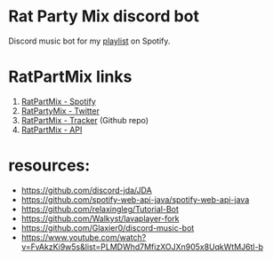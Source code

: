 # Rat Party Mix discord bot
Discord music bot for my [playlist](https://open.spotify.com/playlist/0RHhiQ6hGLKgjE7eqNdXzh) on Spotify.

# RatPartMix links

1. [RatPartMix - Spotify](https://open.spotify.com/playlist/0RHhiQ6hGLKgjE7eqNdXzh)
2. [RatPartyMix - Twitter](https://twitter.com/RatPartyMix)
3. [RatPartMix - Tracker](https://github.com/zawislakm/RatPartyMixTracker) (Github repo)
4. [RatPartMix - API](http://130.61.63.141:8888/docs)

# resources:
- https://github.com/discord-jda/JDA <br>
- https://github.com/spotify-web-api-java/spotify-web-api-java <br>
- https://github.com/relaxingleg/Tutorial-Bot <br>
- https://github.com/Walkyst/lavaplayer-fork <br>
- https://github.com/Glaxier0/discord-music-bot  <br>
- https://www.youtube.com/watch?v=FvAkzKi9w5s&list=PLMDWhd7MfizXOJXn905x8UqkWtMJ6tl-b
